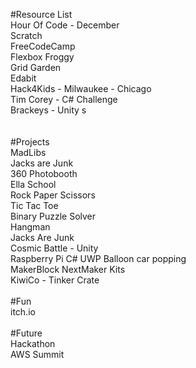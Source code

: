 #Resource List</br>
Hour Of Code - December</br>
Scratch</br>
FreeCodeCamp</br>
Flexbox Froggy</br>
Grid Garden</br>
Edabit</br>
Hack4Kids - Milwaukee - Chicago</br>
Tim Corey - C# Challenge</br>
Brackeys - Unity s</br>
</br>
</br>
#Projects</br>
MadLibs</br>
Jacks are Junk</br>
360 Photobooth</br>
Ella School</br>
Rock Paper Scissors</br>
Tic Tac Toe</br>
Binary Puzzle Solver</br>
Hangman</br>
Jacks Are Junk</br>
Cosmic Battle - Unity</br>
Raspberry Pi C# UWP Balloon car popping</br>
MakerBlock NextMaker Kits</br>
KiwiCo - Tinker Crate</br>
</br>
#Fun</br>
itch.io </br>
</br>
#Future</br>
Hackathon</br>
AWS Summit</br>